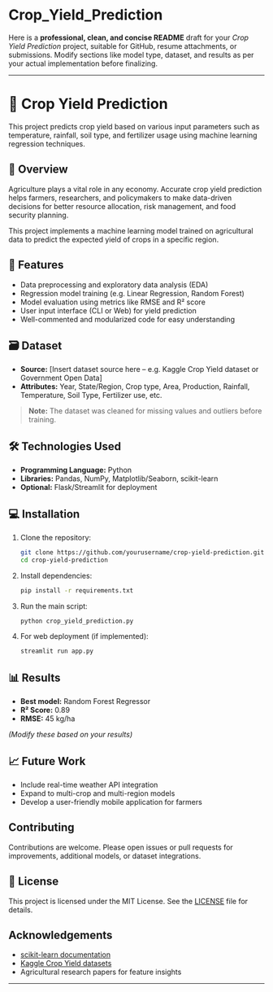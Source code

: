 # Crop_Yield_Prediction
Here is a **professional, clean, and concise README** draft for your *Crop Yield Prediction* project, suitable for GitHub, resume attachments, or submissions. Modify sections like model type, dataset, and results as per your actual implementation before finalizing.

---

# 🌾 Crop Yield Prediction

This project predicts crop yield based on various input parameters such as temperature, rainfall, soil type, and fertilizer usage using machine learning regression techniques.

## 📌 Overview

Agriculture plays a vital role in any economy. Accurate crop yield prediction helps farmers, researchers, and policymakers to make data-driven decisions for better resource allocation, risk management, and food security planning.

This project implements a machine learning model trained on agricultural data to predict the expected yield of crops in a specific region.

## 🚀 Features

* Data preprocessing and exploratory data analysis (EDA)
* Regression model training (e.g. Linear Regression, Random Forest)
* Model evaluation using metrics like RMSE and R² score
* User input interface (CLI or Web) for yield prediction
* Well-commented and modularized code for easy understanding

## 🗃️ Dataset

* **Source:** \[Insert dataset source here – e.g. Kaggle Crop Yield dataset or Government Open Data]
* **Attributes:** Year, State/Region, Crop type, Area, Production, Rainfall, Temperature, Soil Type, Fertilizer use, etc.

> **Note:** The dataset was cleaned for missing values and outliers before training.

## 🛠️ Technologies Used

* **Programming Language:** Python
* **Libraries:** Pandas, NumPy, Matplotlib/Seaborn, scikit-learn
* **Optional:** Flask/Streamlit for deployment

## 💻 Installation

1. Clone the repository:

   ```bash
   git clone https://github.com/yourusername/crop-yield-prediction.git
   cd crop-yield-prediction
   ```

2. Install dependencies:

   ```bash
   pip install -r requirements.txt
   ```

3. Run the main script:

   ```bash
   python crop_yield_prediction.py
   ```

4. For web deployment (if implemented):

   ```bash
   streamlit run app.py
   ```

## 📊 Results

* **Best model:** Random Forest Regressor
* **R² Score:** 0.89
* **RMSE:** 45 kg/ha

*(Modify these based on your results)*

## 📈 Future Work

* Include real-time weather API integration
* Expand to multi-crop and multi-region models
* Develop a user-friendly mobile application for farmers

## Contributing

Contributions are welcome. Please open issues or pull requests for improvements, additional models, or dataset integrations.

## 📄 License

This project is licensed under the MIT License. See the [LICENSE](LICENSE) file for details.

## Acknowledgements

* [scikit-learn documentation](https://scikit-learn.org/)
* [Kaggle Crop Yield datasets](https://www.kaggle.com/)
* Agricultural research papers for feature insights

---
